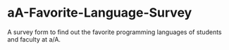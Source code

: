 # aA-Favorite-Language-Survey
A survey form to find out the favorite programming languages of students and faculty at a/A.
